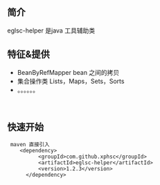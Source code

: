 
## 简介
eglsc-helper 是java 工具辅助类

## 特征&提供
- BeanByRefMapper bean 之间的拷贝
- 集合操作类 Lists，Maps，Sets，Sorts
- 。。。。。。

 
## 快速开始
     maven 直接引入
        <dependency>
              <groupId>com.github.xphsc</groupId>
              <artifactId>eglsc-helper</artifactId>
              <version>1.2.3</version>
          </dependency>
 
